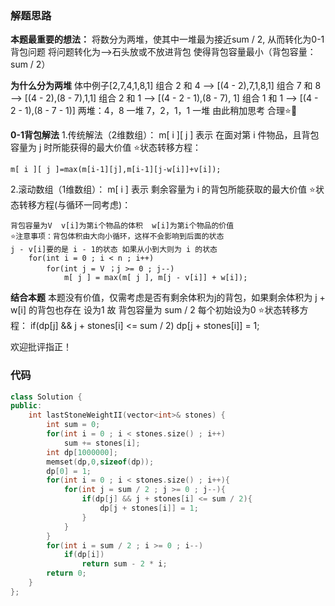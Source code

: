 ### 解题思路

**本题最重要的想法：**
    将数分为两堆，使其中一堆最为接近sum / 2, 从而转化为0-1背包问题
    将问题转化为-->石头放或不放进背包 使得背包容量最小（背包容量：sum / 2）

**为什么分为两堆**
    体中例子[2,7,4,1,8,1]
    组合 2 和 4 --> [(4 - 2),7,1,8,1]
    组合 7 和 8 --> [(4 - 2),(8 - 7),1,1]
    组合 2 和 1 --> [(4 - 2 - 1),(8 - 7), 1]
    组合 1 和 1 --> [(4 - 2 - 1),(8 - 7 - 1)]
    两堆：4，8 一堆  7，2，1，1 一堆 由此稍加思考 合理⭐🤭

**0-1背包解法**
1.传统解法（2维数组）：
    m[ i ][ j ] 表示 在面对第 i 件物品，且背包容量为 j 时所能获得的最大价值
⭐状态转移方程：
```
m[ i ][ j ]=max(m[i-1][j],m[i-1][j-w[i]]+v[i]);
```
2.滚动数组（1维数组）：
    m[ i ] 表示 剩余容量为 i 的背包所能获取的最大价值
⭐状态转移方程(与循环一同考虑)：
```
背包容量为V  v[i]为第i个物品的体积  w[i]为第i个物品的价值
⭐注意事项：背包体积由大向小循环，这样不会影响到后面的状态
j - v[i]要的是 i - 1的状态 如果从小到大则为 i 的状态    
    for(int i = 0 ; i < n ; i++)
        for(int j = V ；j >= 0 ; j--)
            m[ j ] = max(m[ j ], m[j - v[i]] + w[i]);
```

**结合本题**
本题没有价值，仅需考虑是否有剩余体积为j的背包，如果剩余体积为 j + w[i] 的背包也存在 设为1
故 背包容量为 sum / 2 每个初始设为0
⭐状态转移方程：
if(dp[j] && j + stones[i] <= sum / 2)
    dp[j + stones[i]] = 1;

欢迎批评指正！
### 代码

```cpp
class Solution {
public:
    int lastStoneWeightII(vector<int>& stones) {
        int sum = 0;
        for(int i = 0 ; i < stones.size() ; i++)
            sum += stones[i];
        int dp[1000000];
        memset(dp,0,sizeof(dp));
        dp[0] = 1;
        for(int i = 0 ; i < stones.size() ; i++){
            for(int j = sum / 2 ; j >= 0 ; j--){
                if(dp[j] && j + stones[i] <= sum / 2){
                    dp[j + stones[i]] = 1;
                }
            }
        }
        for(int i = sum / 2 ; i >= 0 ; i--)
            if(dp[i])
                return sum - 2 * i;
        return 0;
    }
};
```